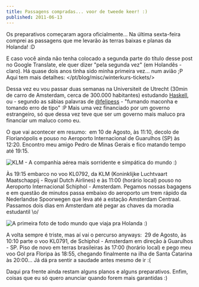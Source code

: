 ```yaml
---
title: Passagens compradas... voor de tweede keer! :)
published: 2011-06-13
---
```


Os preparativos começaram agora oficialmente...
Na última sexta-feira comprei as passagens que me levarão às terras baixas e planas da Holanda! :D

E caso você ainda não tenha colocado a segunda parte do título desse post no Google Translate, ele quer dizer "pela segunda vez" (em Holandês - claro).
Há quase dois anos tinha sido minha primeira vez... num avião ;P
Aqui tem mais detalhes: </pt/blog/misc/winterkurs-tickets/>

Dessa vez eu vou passar duas semanas na Universiteit de Utrecht (30min de carro de Amsterdam, cerca de 300.000 habitantes)
estudando [Haskell][1], ou - segundo as sábias palavras de [\@felipess][2] - "fumando maconha e tomando erro de tipo" :P
Mais uma vez financiado por um governo estrangeiro, só que dessa vez teve que ser um governo mais maluco pra financiar um maluco como eu.

<!--more-->

O que vai acontecer em resumo:  em 10 de Agosto, às 11:10, decolo de Florianópolis e pouso no Aeroporto Internacional de Guarulhos (SP) às 12:20.
Encontro meu amigo Pedro de Minas Gerais e fico matando tempo até 19:15.

![KLM - A companhia aérea mais sorridente e simpática do mundo :)](/files/imgs/2011-06_klm.jpg)

Às 19:15 embarco no voo KL0792, da KLM (Koninklijke Luchtvaart Maatschappij - Royal Dutch Airlines)
e às 11:00 (horário local) pouso no Aeroporto Internacional Schiphol - Amsterdam.
Pegamos nossas bagagens e em questão de minutos passa embaixo do aeroporto um trem rápido da Nederlandse Spoorwegen
que leva até a estação Amsterdam Centraal.
Passamos dois dias em Amsterdam até pegar as chaves da moradia estudantil \o/

![A primeira foto de todo mundo que viaja pra Holanda :)](/files/imgs/2011-06_schiphol.jpg)

A volta sempre é triste, mas aí vai o percurso anyways:  29 de Agosto, às 10:10 parte o voo KL0791, de Schiphol - Amsterdam em direção à Guarulhos - SP.
Piso de novo em terras brasileiras às 17:00 (horário local) e pego meu voo Gol pra Floripa às 18:55,
chegando finalmente na ilha de Santa Catarina às 20:00...
Já dá pra sentir a saudade antes mesmo de ir :(

Daqui pra frente ainda restam alguns planos e alguns preparativos.
Enfim, coisas que eu só quero anunciar quando forem mais garantidas :)

[1]: <http://haskell.org/haskellwiki/Haskell>
[2]: <http://twitter.com/feelipess>
